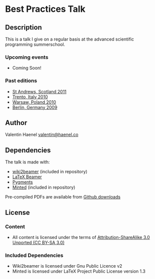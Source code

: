 # Best Practices Talk

## Description

This is a talk I give on a regular basis at the advanced scientific programming
summerschool.

### Upcoming events

* Coming Soon!

### Past editions

* [St Andrews, Scotland 2011](https://python.g-node.org/wiki/)
* [Trento, Italy 2010](https://python.g-node.org/python-autumnschool-2010/)
* [Warsaw, Poland 2010](http://escher.fuw.edu.pl/pythonschool/)
* [Berlin, Germany 2009](http://portal.g-node.org/python-summerschool-2009/)

## Author

Valentin Haenel <valentin@haenel.co>

## Dependencies

The talk is made with:

* [wiki2beamer](http://wiki2beamer.sourceforge.net/) (included in repository)
* [LaTeX Beamer](https://bitbucket.org/rivanvx/beamer/wiki/Home)
* [Pygments](http://pygments.org/)
* [Minted](http://code.google.com/p/minted/) (included in repository)

Pre-compiled PDFs are available from [Github
downloads](https://github.com/esc/best-practices-talk/downloads)

## License

### Content

* All content is licensed under the terms of [Attribution-ShareAlike 3.0 Unported  (CC BY-SA 3.0) ](http://creativecommons.org/licenses/by-sa/3.0/)

### Included Dependencies

* Wiki2beamer is licensed under Gnu Public Licence v2
* Minted is licensed under LaTeX Project Public License  version 1.3
